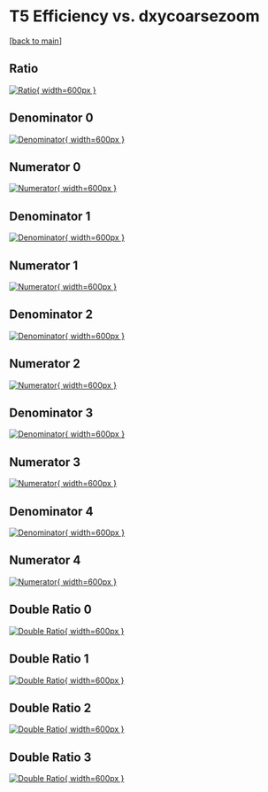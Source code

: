 # T5 Efficiency vs. dxycoarsezoom

[[back to main](./)]



## Ratio

[![Ratio](../mtv/var/T5_base_0_1_eff_dxycoarsezoom.png){ width=600px }](../mtv/var/T5_base_0_1_eff_dxycoarsezoom.pdf)

## Denominator 0

[![Denominator](../mtv/den/T5_base_0_1_eff_dxycoarsezoom_den0.png){ width=600px }](../mtv/den/T5_base_0_1_eff_dxycoarsezoom_den0.pdf)

## Numerator 0

[![Numerator](../mtv/num/T5_base_0_1_eff_dxycoarsezoom_num0.png){ width=600px }](../mtv/num/T5_base_0_1_eff_dxycoarsezoom_num0.pdf)

## Denominator 1

[![Denominator](../mtv/den/T5_base_0_1_eff_dxycoarsezoom_den1.png){ width=600px }](../mtv/den/T5_base_0_1_eff_dxycoarsezoom_den1.pdf)

## Numerator 1

[![Numerator](../mtv/num/T5_base_0_1_eff_dxycoarsezoom_num1.png){ width=600px }](../mtv/num/T5_base_0_1_eff_dxycoarsezoom_num1.pdf)

## Denominator 2

[![Denominator](../mtv/den/T5_base_0_1_eff_dxycoarsezoom_den2.png){ width=600px }](../mtv/den/T5_base_0_1_eff_dxycoarsezoom_den2.pdf)

## Numerator 2

[![Numerator](../mtv/num/T5_base_0_1_eff_dxycoarsezoom_num2.png){ width=600px }](../mtv/num/T5_base_0_1_eff_dxycoarsezoom_num2.pdf)

## Denominator 3

[![Denominator](../mtv/den/T5_base_0_1_eff_dxycoarsezoom_den3.png){ width=600px }](../mtv/den/T5_base_0_1_eff_dxycoarsezoom_den3.pdf)

## Numerator 3

[![Numerator](../mtv/num/T5_base_0_1_eff_dxycoarsezoom_num3.png){ width=600px }](../mtv/num/T5_base_0_1_eff_dxycoarsezoom_num3.pdf)

## Denominator 4

[![Denominator](../mtv/den/T5_base_0_1_eff_dxycoarsezoom_den4.png){ width=600px }](../mtv/den/T5_base_0_1_eff_dxycoarsezoom_den4.pdf)

## Numerator 4

[![Numerator](../mtv/num/T5_base_0_1_eff_dxycoarsezoom_num4.png){ width=600px }](../mtv/num/T5_base_0_1_eff_dxycoarsezoom_num4.pdf)

## Double Ratio 0

[![Double Ratio](../mtv/ratio/T5_base_0_1_eff_dxycoarsezoom_ratio0.png){ width=600px }](../mtv/ratio/T5_base_0_1_eff_dxycoarsezoom_ratio0.pdf)

## Double Ratio 1

[![Double Ratio](../mtv/ratio/T5_base_0_1_eff_dxycoarsezoom_ratio1.png){ width=600px }](../mtv/ratio/T5_base_0_1_eff_dxycoarsezoom_ratio1.pdf)

## Double Ratio 2

[![Double Ratio](../mtv/ratio/T5_base_0_1_eff_dxycoarsezoom_ratio2.png){ width=600px }](../mtv/ratio/T5_base_0_1_eff_dxycoarsezoom_ratio2.pdf)

## Double Ratio 3

[![Double Ratio](../mtv/ratio/T5_base_0_1_eff_dxycoarsezoom_ratio3.png){ width=600px }](../mtv/ratio/T5_base_0_1_eff_dxycoarsezoom_ratio3.pdf)

